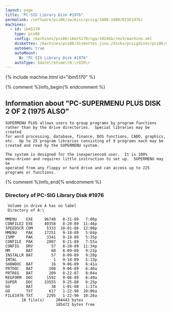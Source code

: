 ```yaml
---
layout: page
title: "PC-SIG Library Disk #1976"
permalink: /software/pcx86/sw/misc/pcsig/1000-1999/DISK1976/
machines:
  - id: ibm5170
    type: pcx86
    config: /machines/pcx86/ibm/5170/cga/1024kb/rev3/machine.xml
    diskettes: /machines/pcx86/diskettes.json,/disks/pcsigdisks/pcx86/diskettes.json
    autoGen: true
    autoMount:
      B: "PC-SIG Library Disk #1976"
    autoType: $date\r$time\rB:\rDIR\r
---
```


{% include machine.html id="ibm5170" %}

{% comment %}info_begin{% endcomment %}

## Information about "PC-SUPERMENU PLUS DISK 2 OF 2 (1975 ALSO"

    SUPERMENU PLUS allows users to group programs by program functions
    rather than by the drive directories.  Special libraries may be created
    for word processing, database, finance, DOS functions, CADD, graphics,
    etc.  Up to 25 program libraries consisting of 9 programs each may be
    created and read by the SUPERMENU system.
    
    The system is designed for the inexperienced user.  It is 100%
    menu-driven and requires little instruction to set up.  SUPERMENU may be
    operated from any floppy or hard drive and can access up to 225
    programs or functions.
{% comment %}info_end{% endcomment %}


### Directory of PC-SIG Library Disk #1976

     Volume in drive A has no label
     Directory of A:\

    MMENU    EXE     96748   8-31-89   7:06p
    CONFILE2 EXE     40358   8-20-89  11:46p
    SPEEDSCR COM      5333  10-01-86  12:00p
    MMENU    PAK     17251   9-18-89   5:04p
    ISMP     PAK      3341   9-18-89   5:35p
    CONFILE  PAK      2807   8-21-89   7:55a
    CONFIG   DRV        57   8-20-89  11:34p
    MM       BAT        60   8-09-89   9:22p
    INSTALLR BAT        57   8-09-89   9:20p
    INTAL                1   9-18-89   5:13p
    SHOWDOC  BAT        16   9-06-89   6:41a
    PRTDOC   BAT       108   9-06-89   6:46a
    PRTREG   BAT       209   8-22-87   8:04a
    REGFORM  DOC      1592   9-06-89   6:49a
    SUPER    DOC     33555   9-25-88   6:25p
    GO       BAT        38   1-01-80   1:37a
    GO       TXT       617   1-22-90  10:06a
    FILE1976 TXT      2295   1-22-90  10:26a
           18 file(s)     204443 bytes
                          105472 bytes free
